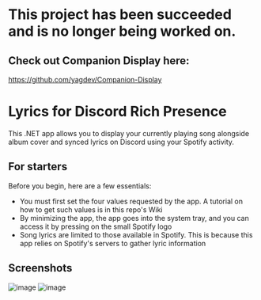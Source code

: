 # This project has been succeeded and is no longer being worked on.
## Check out Companion Display here:
https://github.com/yagdev/Companion-Display

# Lyrics for Discord Rich Presence
This .NET app allows you to display your currently playing song alongside album cover and synced lyrics on Discord using your Spotify activity.
## For starters
Before you begin, here are a few essentials:
* You must first set the four values requested by the app. A tutorial on how to get such values is in this repo's Wiki
* By minimizing the app, the app goes into the system tray, and you can access it by pressing on the small Spotify logo
* Song lyrics are limited to those available in Spotify. This is because this app relies on Spotify's servers to gather lyric information
## Screenshots
![image](https://github.com/yagdev/Spotify-Lyrics-For-Discord/assets/53407061/4e9abfd0-efe9-4bf7-9e5f-6e0aa3a560c2)
![image](https://github.com/yagdev/Spotify-Lyrics-For-Discord/assets/53407061/d83143ae-6f52-4bcd-8682-64895445f22a)



